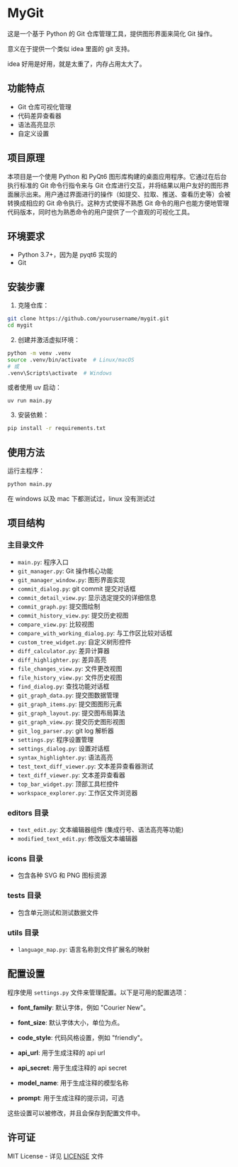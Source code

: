 # MyGit

这是一个基于 Python 的 Git 仓库管理工具，提供图形界面来简化 Git 操作。

意义在于提供一个类似 idea 里面的 git 支持。

idea 好用是好用，就是太重了，内存占用太大了。

## 功能特点

- Git 仓库可视化管理
- 代码差异查看器
- 语法高亮显示
- 自定义设置

## 项目原理

本项目是一个使用 Python 和 PyQt6 图形库构建的桌面应用程序。它通过在后台执行标准的 Git 命令行指令来与 Git 仓库进行交互，并将结果以用户友好的图形界面展示出来。用户通过界面进行的操作（如提交、拉取、推送、查看历史等）会被转换成相应的 Git 命令执行。这种方式使得不熟悉 Git 命令的用户也能方便地管理代码版本，同时也为熟悉命令的用户提供了一个直观的可视化工具。

## 环境要求

- Python 3.7+，因为是 pyqt6 实现的
- Git

## 安装步骤

1. 克隆仓库：
```bash
git clone https://github.com/yourusername/mygit.git
cd mygit
```

2. 创建并激活虚拟环境：
```bash
python -m venv .venv
source .venv/bin/activate  # Linux/macOS
# 或
.venv\Scripts\activate  # Windows
```

或者使用 uv 启动：

    uv run main.py

3. 安装依赖：
```bash
pip install -r requirements.txt
```

## 使用方法

运行主程序：
```bash
python main.py
```

在 windows 以及 mac 下都测试过，linux 没有测试过

## 项目结构

### 主目录文件
- `main.py`: 程序入口
- `git_manager.py`: Git 操作核心功能
- `git_manager_window.py`: 图形界面实现
- `commit_dialog.py`: git commit 提交对话框
- `commit_detail_view.py`: 显示选定提交的详细信息
- `commit_graph.py`: 提交图绘制
- `commit_history_view.py`: 提交历史视图
- `compare_view.py`: 比较视图
- `compare_with_working_dialog.py`: 与工作区比较对话框
- `custom_tree_widget.py`: 自定义树形控件
- `diff_calculator.py`: 差异计算器
- `diff_highlighter.py`: 差异高亮
- `file_changes_view.py`: 文件更改视图
- `file_history_view.py`: 文件历史视图
- `find_dialog.py`: 查找功能对话框
- `git_graph_data.py`: 提交图数据管理
- `git_graph_items.py`: 提交图图形元素
- `git_graph_layout.py`: 提交图布局算法
- `git_graph_view.py`: 提交历史图形视图
- `git_log_parser.py`: git log 解析器
- `settings.py`: 程序设置管理
- `settings_dialog.py`: 设置对话框
- `syntax_highlighter.py`: 语法高亮
- `test_text_diff_viewer.py`: 文本差异查看器测试
- `text_diff_viewer.py`: 文本差异查看器
- `top_bar_widget.py`: 顶部工具栏控件
- `workspace_explorer.py`: 工作区文件浏览器

### editors 目录
- `text_edit.py`: 文本编辑器组件 (集成行号、语法高亮等功能)
- `modified_text_edit.py`: 修改版文本编辑器

### icons 目录
- 包含各种 SVG 和 PNG 图标资源

### tests 目录
- 包含单元测试和测试数据文件

### utils 目录
- `language_map.py`: 语言名称到文件扩展名的映射

## 配置设置

程序使用 `settings.py` 文件来管理配置。以下是可用的配置选项：

- **font_family**: 默认字体，例如 "Courier New"。

- **font_size**: 默认字体大小，单位为点。

- **code_style**: 代码风格设置，例如 "friendly"。

- **api_url**: 用于生成注释的 api url

- **api_secret**: 用于生成注释的 api secret

- **model_name**: 用于生成注释的模型名称

- **prompt**: 用于生成注释的提示词，可选

这些设置可以被修改，并且会保存到配置文件中。
## 许可证

MIT License - 详见 [LICENSE](LICENSE) 文件

